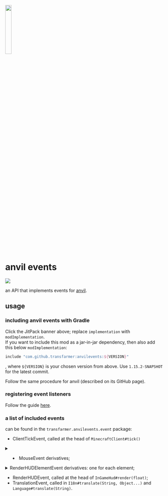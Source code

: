 <img src="https://raw.githubusercontent.com/transfarmer/anvilevents/1.15.2/src/main/resources/assets/anvilevents/logo.png" width="20%"></img>

# anvil events
[![](https://jitpack.io/v/transfarmer/anvilevents.svg)](https://jitpack.io/#transfarmer/anvilevents)

an API that implements events for [anvil](https://github.com/transfarmer/anvil).

## usage
### including anvil events with Gradle
Click the JitPack banner above; replace `implementation` with `modImplementation`.<br>
If you want to include this mod as a jar-in-jar dependency, then also add this below `modImplementation`:
```groovy
include "com.github.transfarmer:anvilevents:${VERSION}"
```
, where `${VERSION}` is your chosen version from above. Use `1.15.2-SNAPSHOT` for the latest commit.

Follow the same procedure for anvil (described on its GitHub page).

### registering event listeners
Follow the guide [here](https://github.com/transfarmer/anvil#listening-to-events).

### a list of included events
can be found in the `transfarmer.anvilevents.event` package:
- ClientTickEvent, called at the head of `MinecraftClient#tick()`
<details>
<summary>
<ul><li>MouseEvent derivatives;</li></ul>
</summary>

- CursorPosEvent, called before `Mouse#onCursorPos(long, double, double)` on change in mouse position;
- MouseButtonEvent, called before `Mouse#onMouseButton(long, int, int, int)` on mouse click;
- MouseScrollEvent, called before `Mouse#onMouseScroll(long, double, double)` on mouse scroll; and
</details>
<details>
<summary>
RenderHUDElementEvent derivatives: one for each element;
</summary>
<ul>
<li>RenderCrosshairEvent, called at the head of <code>InGameHud#renderCrosshair</code>;</li>
<li>RenderExperienceBarEvent, called at the head of <code>InGameHud#renderExperienceBar</code>;</li>
<li>RenderHeldTooltipEvent, called at the head of <code>InGameHud#renderHeldItemTooltip</code>;</li>
<li>RenderHotbarEvent, called at the head of <code>InGameHud#renderHotbar</code>;</li>
<li>RenderHotbarItemEvent, called at the head of <code>InGameHud#renderHotbarItem</code>;</li>
<li>RenderJumpBarEvent, called at the head of <code>InGameHud#renderMountJumpBar</code>;</li>
<li>RenderMountHealthEvent, called at the head of <code>InGameHud#renderMountHealth</code>;</li>
<li>RenderPortalOverlayEvent, called at the head of <code>InGameHud#renderPortalOverlay</code>;</li>
<li>RenderPumpkinOverlayEvent, called at the head of <code>InGameHud#renderPumpkinOverlay</code>;</li>
<li>RenderScoreboardSidebarEvent, called at the head of <code>InGameHud#renderScoreboardSidebar</code>;</li>
<li>RenderStatusBarsEvent, called at the head of <code>InGameHud#renderStatusBars</code>;</li>
<li>RenderStatusEffectsEvent, called at the head of <code>InGameHud#renderStatusEffectOverlay</code>;</li>
<li>RenderTextBackgroundEvent, called at the head of <code>InGameHud#drawTextBackground(TextRenderer, int, int)</code>; and</li>
<li>RenderVignetteEvent, called at the head of <code>InGameHud#renderVignetteOverlay</code>.</li>
</ul>
</details>

- RenderHUDEvent, called at the head of `InGameHud#render(float)`;
- TranslationEvent, called in `I18n#translate(String, Object...)` and `Language#translate(String)`.
